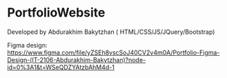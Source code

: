 # PortfolioWebsite
Developed by Abdurakhim Bakytzhan ( HTML/CSS/JS/JQuery/Bootstrap)

Figma design: https://www.figma.com/file/yZSEh8vscSoJ40CV2v4m0A/Portfolio-Figma-Design-(IT-2106-Abdurakhim-Bakytzhan)?node-id=0%3A1&t=WSeQDZYAtzbAhM4d-1
